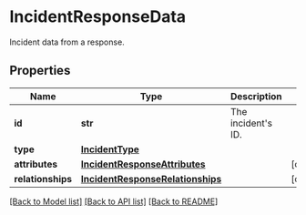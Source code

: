 # IncidentResponseData

Incident data from a response.
## Properties
Name | Type | Description | Notes
------------ | ------------- | ------------- | -------------
**id** | **str** | The incident&#39;s ID. | 
**type** | [**IncidentType**](IncidentType.md) |  | 
**attributes** | [**IncidentResponseAttributes**](IncidentResponseAttributes.md) |  | [optional] 
**relationships** | [**IncidentResponseRelationships**](IncidentResponseRelationships.md) |  | [optional] 

[[Back to Model list]](README.md#documentation-for-models) [[Back to API list]](README.md#documentation-for-api-endpoints) [[Back to README]](README.md)


